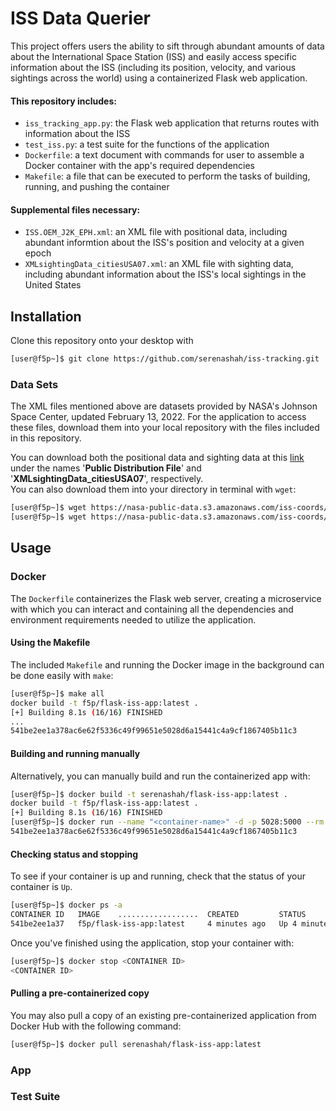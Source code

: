 # ISS Data Querier
This project offers users the ability to sift through abundant amounts of data  about the International Space Station (ISS) and easily access specific information about the ISS (including its position, velocity, and various sightings across the world) using a containerized Flask web application. 
#### This repository includes:
- ```iss_tracking_app.py```: the Flask web application that returns routes with information about the ISS
- ```test_iss.py```: a test suite for the functions of the application
- ```Dockerfile```: a text document with commands for user to assemble a Docker container with the app's required dependencies
- ```Makefile```: a file that can be executed to perform the tasks of building, running, and pushing the container
#### Supplemental files necessary:
- ```ISS.OEM_J2K_EPH.xml```: an XML file with positional data, including abundant informtion about the ISS's position and velocity at a given epoch
- ```XMLsightingData_citiesUSA07.xml```: an XML file with sighting data, including abundant information about the ISS's local sightings in the United States

## Installation
Clone this repository onto your desktop with 
```bash
[user@f5p~]$ git clone https://github.com/serenashah/iss-tracking.git
```
### Data Sets
The XML files mentioned above are datasets provided by NASA's Johnson Space Center, updated February 13, 2022. For the application to access these files, download them into your local repository with the files included in this repository.  

You can download both the positional data and sighting data at this [link](https://data.nasa.gov/Space-Science/ISS_COORDS_2022-02-13/r6u8-bhhq) under the names '**Public Distribution File**' and '**XMLsightingData_citiesUSA07**', respectively.   
You can also download them into your directory in terminal with ```wget```:
```bash
[user@f5p~]$ wget https://nasa-public-data.s3.amazonaws.com/iss-coords/2022-02-13/ISS_OEM/ISS.OEM_J2K_EPH.xml 
[user@f5p~]$ wget https://nasa-public-data.s3.amazonaws.com/iss-coords/2022-02-13/ISS_sightings/XMLsightingData_citiesUSA07.xml 
```
## Usage 
### Docker 
The ```Dockerfile``` containerizes the Flask web server, creating a microservice with which you can interact and containing all the dependencies and environment requirements needed to utilize the application. 
#### Using the Makefile
The included ```Makefile``` and running the Docker image in the background can be done easily with ```make```:
```bash
[user@f5p~]$ make all
docker build -t f5p/flask-iss-app:latest .
[+] Building 8.1s (16/16) FINISHED
...
541be2ee1a378ac6e62f5336c49f99651e5028d6a15441c4a9cf1867405b11c3
```
#### Building and running manually
Alternatively, you can manually build and run the containerized app with:
```bash
[user@f5p~]$ docker build -t serenashah/flask-iss-app:latest .
docker build -t f5p/flask-iss-app:latest .
[+] Building 8.1s (16/16) FINISHED
[user@f5p~]$ docker run --name "<container-name>" -d -p 5028:5000 --rm -v serenashah/flask-iss-app:latest
541be2ee1a378ac6e62f5336c49f99651e5028d6a15441c4a9cf1867405b11c3
```
#### Checking status and stopping
To see if your container is up and running, check that the status of your container is ```Up```.
```bash
[user@f5p~]$ docker ps -a
CONTAINER ID   IMAGE    ..................  CREATED         STATUS     
541be2ee1a37   f5p/flask-iss-app:latest     4 minutes ago   Up 4 minutes       
```
Once you've finished using the application, stop your container with:
```bash
[user@f5p~]$ docker stop <CONTAINER ID>
<CONTAINER ID>
```
#### Pulling a pre-containerized copy
You may also pull a copy of an existing pre-containerized application from Docker Hub with the following command:
```bash
[user@f5p~]$ docker pull serenashah/flask-iss-app:latest
```
### App 
### Test Suite 
